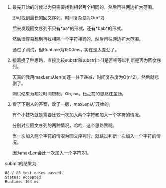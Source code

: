 1. 最先开始的时候以为只需要找到相邻两个相同的，然后再往两边扩大范围。

   即可找到最长的回文序列。时间复杂度为O(n^2)

   后来发现回文序列不只有\*aa\*的形式，还有\*bab\*的形式。

   然后很容易想到再找相隔一个字符相同的，然后再往两边扩大范围。

   通过了测试，但Runtime为1500ms，实在是太差劲了。

2. 接着换了种思路，直接比较substr和substr[::-1]是否相等以判断是否为回文序列。

   天真的我用maxLen从len(s)逐一往下递减，时间复杂度为O(n^2)，然后就悲剧了。

   测试结果为超过时间限制。Oh, no。比之前的思路还差劲。

3. 看了下别人的答案，改了一版，maxLen从1开始的。

   有个小技巧就是需要比较一次加入两个字符和加入一个字符的情况。

   分别对应回文序列的两种情况，哈哈，这个思路赞啊。

   当一次加入两个字符的情况为回文序列时，就跳过判断一次加入一个字符的情况。

   因为maxLen会比一次加入一个字符多1。

submit的结果为:
```
88 / 88 test cases passed.
Status: Accepted
Runtime: 104 ms
```
